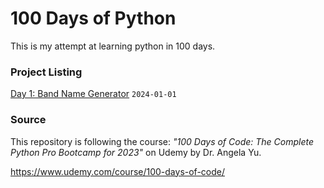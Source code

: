 # 100 Days of Python
This is my attempt at learning python in 100 days.

### Project Listing
[Day 1: Band Name Generator](/day-001) `2024-01-01`


### Source
This repository is following the course: _"100 Days of Code: The Complete Python Pro Bootcamp for 2023"_ on Udemy by Dr. Angela Yu.

https://www.udemy.com/course/100-days-of-code/
